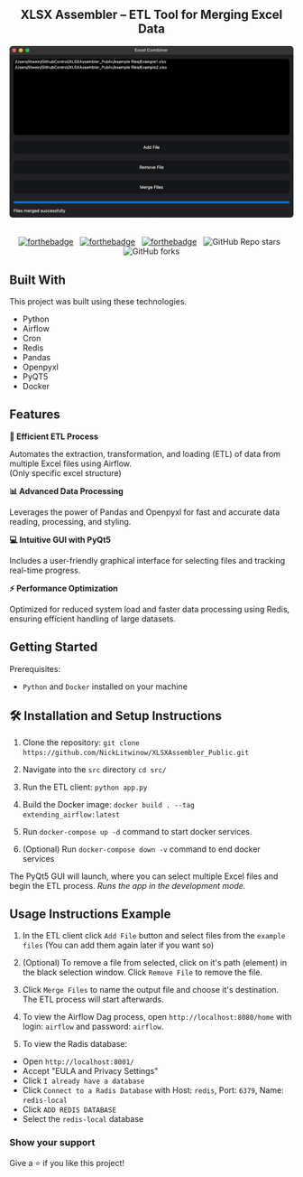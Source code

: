 <h2 align="center">
  XLSX Assembler – ETL Tool for Merging Excel Data
</h2>
<div align="center">
  <img alt="Demo" src="./assets/Demo.png" />
</div>

<br/>

<center>

[![forthebadge](https://forthebadge.com/images/badges/built-with-love.svg)](https://forthebadge.com) &nbsp;
[![forthebadge](https://forthebadge.com/images/badges/made-with-python.svg)](https://forthebadge.com) &nbsp;
[![forthebadge](https://forthebadge.com/images/badges/open-source.svg)](https://forthebadge.com) &nbsp;
![GitHub Repo stars](https://img.shields.io/github/stars/NickLitwinow/XLSXAssembler_Public?color=blue&logo=github&style=for-the-badge) &nbsp;
![GitHub forks](https://img.shields.io/github/forks/NickLitwinow/XLSXAssembler_Public?color=blue&logo=github&style=for-the-badge)

</center>

## Built With

This project was built using these technologies.

- Python
- Airflow
- Cron
- Redis
- Pandas
- Openpyxl
- PyQT5
- Docker

## Features

**🚀 Efficient ETL Process**

Automates the extraction, transformation, and loading (ETL) of data from multiple Excel files using Airflow.\
(Only specific excel structure)

**📊 Advanced Data Processing**

Leverages the power of Pandas and Openpyxl for fast and accurate data reading, processing, and styling.

**💻 Intuitive GUI with PyQt5**

Includes a user-friendly graphical interface for selecting files and tracking real-time progress.

**⚡ Performance Optimization**

Optimized for reduced system load and faster data processing using Redis, ensuring efficient handling of large datasets.

## Getting Started

Prerequisites:
- `Python` and `Docker` installed on your machine

## 🛠 Installation and Setup Instructions

1. Clone the repository:
`git clone https://github.com/NickLitwinow/XLSXAssembler_Public.git`

2. Navigate into the `src` directory `cd src/`

4. Run the ETL client:
`python app.py`

5. Build the Docker image:
`docker build . --tag extending_airflow:latest`

6. Run `docker-compose up -d` command to start docker services.
   
8. (Optional) Run `docker-compose down -v` command to end docker services

The PyQt5 GUI will launch, where you can select multiple Excel files and begin the ETL process.
*Runs the app in the development mode.*

## Usage Instructions Example

1. In the ETL client click `Add File` button and select files from the `example files` (You can add them again later if you want so)
   
2. (Optional) To remove a file from selected, click on it's path (element) in the black selection window. Click `Remove File` to remove the file.
   
3. Click `Merge Files` to name the output file and choose it's destination. The ETL process will start afterwards.
   
4. To view the Airflow Dag process, open `http://localhost:8080/home` with login: `airflow` and password: `airflow`.
   
5. To view the Radis database:
- Open `http://localhost:8001/`
- Accept "EULA and Privacy Settings"
- Click `I already have a database`
- Click `Connect to a Radis Database` with Host: `redis`, Port: `6379`, Name: `redis-local`
- Click `ADD REDIS DATABASE`
- Select the `redis-local` database
 
### Show your support

Give a ⭐ if you like this project!
